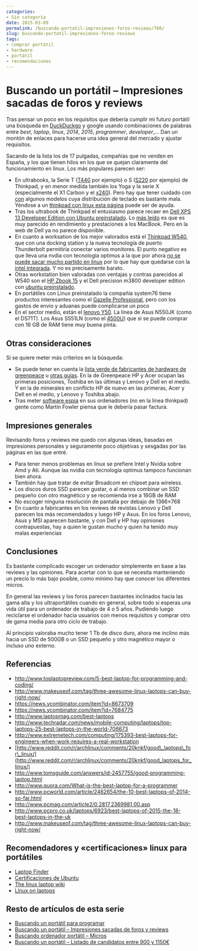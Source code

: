 ```yaml
---
categories:
- Sin categoría
date: 2015-03-09
permalink: /buscando-portatil-impresiones-foros-reviews/760/
slug: buscando-portatil-impresiones-foros-reviews
tags:
- comprar portátil
- hardware
- portátil
- recomendaciones
---
```


# Buscando un portátil &#8211; Impresiones sacadas de foros y reviews

Tras pensar un poco en los requisitos que debería cumplir mi futuro portátil una búsqueda en [DuckDuckgo](https://duckduckgo.com/) y google usando combinaciones de palabras entre *best*, *laptop*, *linux*, *2014*, *2015*, *programmer*, *developer*,… Dan un montón de enlaces para hacerse una idea general del mercado y ajustar requisitos.

Sacando de la lista los de 17 pulgadas, compañías que no venden en España, y los que tienen hilos en los que se quejan claramente del funcionamiento en linux. Los más populares parecen ser:

- En ultrabooks, la Serie T ([T440](http://www.laptopmag.com/reviews/laptops/lenovo-thinkpad-t440s) por ejemplo) o S ([S220](http://www.quora.com/What-is-the-best-laptop-for-a-programmer/answer/Karoly-Negyesi) por ejemplo) de Thinkpad, y en menor medida también los Yoga y la serie X (especialmente el X1 Carbon y el [x240](http://www.laptopmag.com/reviews/laptops/lenovo-thinkpad-x240)). Pero hay que tener cuidado con [con](https://news.ycombinator.com/item?id=8673783) algunos modelos cuya distribución de teclado es bastante mala. Yéndose a un [thinkpad con linux esta página](http://www.thinkwiki.org/wiki/ThinkWiki) puede ser de ayuda.
- Tras los ultrabook de Thinkpad el entusiasmo parece recaer en [Dell XPS 13 Developer Edition con Ubuntu preinstalado](http://www.dell.com/es/empresas/p/xps-13-linux/pd). Lo [más leído](http://www.zdnet.com/article/dell-xps-13-laptop-the-ubuntu-developer-edition-arrives/) es que es muy parecido en rendimiento y prestaciones a los MacBook. Pero en la web de Dell ya no parece disponible.
- En cuanto a worksation de los mejor valorados está el [Thinkpad W540](http://shop.lenovo.com/es/es/laptops/thinkpad/w-series/w540/), que con una docking station y la nueva tecnología de puerto Thunderbolt permitiría conectar varios monitores. El punto negativo es que lleva una nvdia con tecnología optimus a la que por ahora [no se puede sacar mucho partido en linux](https://wiki.archlinux.org/index.php/NVIDIA_Optimus) por lo que hay que quedarse con la [intel integrada](http://www.ubuntu.com/certification/hardware/201308-14114/). Y no es precisamente barato.
- Otras workstation bien valoradas con ventajas y contras parecidos al W540 son el [HP Zbook 15](http://www8.hp.com/us/en/campaigns/workstations/zbook-15.html) y el Dell precision m3800 developer edition con [ubuntu preinstalado](http://www.zdnet.com/article/dell-offers-new-ubuntu-linux-workstation-laptop/).
- En portátiles con Linux preinstalado la compañía system76 tiene productos interesantes como el [Gazelle Professional](https://system76.com/cart/configure/gazp9), pero con los gastos de envio y aduanas puede complicarse un poco
- En el sector medio, están el [lenovo Y50](http://shop.lenovo.com/es/es/laptops/lenovo/y-series/y50/). La línea de Asus N550JK (como el DS71T). Los Asus S551LN (como el [4500U](http://www.pccomponentes.com/asus_s551ln_i7_4500u_8gb_1tb_24_gb_ssd_gt840m_15_6__tactil.html)) que si se puede comprar con 16 GB de RAM tiene muy buena pinta.

## Otras consideraciones

Si se quiere meter más criterios en la búsqueda:

- Se puede tener en cuenta la [lista verde de fabricantes de hardware de greenpeace](http://www.greenpeace.org/international/en/Guide-to-Greener-Electronics/18th-Edition/Introduction/) u [otras guías](http://sustainability.stackexchange.com/a/2927). En la de Greenpeace HP y Acer ocupan las primeras posiciones, Toshiba en las últimas y Lenovo y Dell en el medio. Y en la de minerales en conflicto HP de nuevo en las primeras, Acer y Dell en el medio, y Lenovo y Toshiba abajo.
- Tras meter [software espia](http://arstechnica.com/security/2015/02/lenovo-pcs-ship-with-man-in-the-middle-adware-that-breaks-https-connections/) en sus ordenadores (no en la línea thinkpad) gente como <a>Martin Fowler piensa que le debería pasar factura</a>.

## Impresiones generales

Revisando foros y reviews me quedo con algunas ideas, basadas en impresiones personales y seguramente poco objetivas y sesgadas por las páginas en las que entré.

- Para tener menos problemas en linux se prefiere Intel y Nvidia sobre Amd y Ati. Aunque las nvidia con tecnología optimus tampoco funcionan bien ahora.
- También hay que tratar de evitar Broadcom en chipset para wireless.
- Los discos duros SSD parecen gustar, o al menos combinar un SSD pequeño con otro magnético y se recomienda irse a 16GB de RAM
- No escoger ninguna resolución de pantalla por debajo de 1366×768
- En cuanto a fabricantes en los reviews de revistas Lenovo y Dell parecen los más recomendados y luego HP y Asus. En los foros Lenovo, Asus y MSI aparecen bastante, y con Dell y HP hay opiniones contrapuestas, hay a quien le gustan mucho y quien ha tenido muy malas experiencias

## Conclusiones

Es bastante complicado escoger un ordenador simplemente en base a las reviews y las opiniones. Para acertar con lo que se necesita manteniendo un precio lo más bajo posible, como mínimo hay que conocer los diferentes micros.

En general las reviews y los foros parecen bastantes inclinados hacia las gama alta y los ultraportátiles cuando en general, sobre todo si esperas una vida útil para un ordenador de trabajo de 4 o 5 años. Pudiendo luego reciclarse el ordenador hacia usuarios con menos requisitos y comprar otro de gama media para otro ciclo de trabajo.

Al principio valoraba mucho tener 1 Tb de disco duro, ahora me inclino más hacia un SSD de 500GB o un SSD pequeño y otro magnético mayor o incluso uno externo.

## Referencias

- <http://www.toplaptopreview.com/5-best-laptop-for-programming-and-coding/>
- <http://www.makeuseof.com/tag/three-awesome-linux-laptops-can-buy-right-now/>
- <https://news.ycombinator.com/item?id=8673709>
- <https://news.ycombinator.com/item?id=7684775>
- <http://www.laptopmag.com/best-laptops>
- <http://www.techradar.com/news/mobile-computing/laptops/top-laptops-25-best-laptops-in-the-world-706673>
- <http://www.extremetech.com/computing/175393-best-laptops-for-engineers-when-work-requires-a-real-workstation>
- [http://www.reddit.com/r/archlinux/comments/20knkf/good\_laptops\_for\_linux/](http://www.reddit.com/r/archlinux/comments/20knkf/good_laptops_for_linux/)
- <http://www.tomsguide.com/answers/id-2457755/good-programming-laptop.html>
- <http://www.quora.com/What-is-the-best-laptop-for-a-programmer>
- <http://www.pcworld.com/article/2462654/the-10-best-laptops-of-2014-so-far.html>
- <http://www.pcmag.com/article2/0,2817,2369981,00.asp>
- <http://www.pcpro.co.uk/laptops/6923/best-laptops-of-2015-the-18-best-laptops-in-the-uk>
- <http://www.makeuseof.com/tag/three-awesome-linux-laptops-can-buy-right-now/>

## Recomendadores y «certificaciones» linux para portátiles

- [Laptop Finder](http://blog.laptopmag.com/laptop-finder)
- [Certificaciones de Ubuntu](http://www.ubuntu.com/certification/desktop/models/?query=&category=Laptop&release=14.04+LTS&level=Any)
- [The linux laptop wiki](http://www.linlap.com/laptops)
- [Linux on laptops](http://www.linux-on-laptops.com/)

## Resto de artículos de esta serie

- [Buscando un portátil para programar](http://conocimientoabierto.es/buscando-portatil-programar/752/)
- [Buscando un portátil – Impresiones sacadas de foros y reviews](http://conocimientoabierto.es/buscando-portatil-impresiones-foros-reviews/760/)
- [Buscando ordenador portátil – Micros](http://conocimientoabierto.es/buscando-ordenador-portatil-micros/764/)
- [Buscando un portátil – Listado de candidatos entre 900 y 1150€](http://conocimientoabierto.es/buscando-portatil-listado-de-candidatos-entre-900-y-1150e)